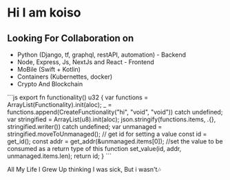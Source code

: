 <h1>Hi I am koiso</h1>

<h2>Looking For Collaboration on</h2>
<ul>
  <li>Python (Django, tf, graphql, restAPI, automation) - Backend</li>
  <li>Node, Express, Js, NextJs and React - Frontend</li>
  <li>MoBile (Swift + Kotlin)</li>
  <li>Containers (Kubernettes, docker)</li>
  <li>Crypto And Blockchain</li>
  </ul>
```js
  export fn functionality() u32 {
    var functions = ArrayList(Functionality).init(aloc);
    _ = functions.append(CreateFunctionality("hi", "void", "void")) catch undefined;
    var stringified = ArrayList(u8).init(aloc);
    json.stringify(functions.items, .{}, stringified.writer()) catch undefined;
    var unmanaged = stringified.moveToUnmanaged();
    // get id for setting a value
    const id = get_id();
    const addr = get_addr(&unmanaged.items[0]);
    //set the value to be consumed as a return type of this function
    set_value(id, addr, unmanaged.items.len);
    return id;
}
```
<p>All My Life I Grew Up thinking I was sick, But i wasn't🎶</p>
